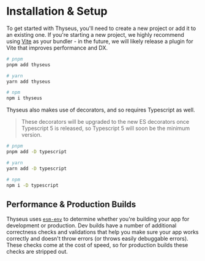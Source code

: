 # Installation & Setup

To get started with Thyseus, you'll need to create a new project or add it to an
existing one. If you're starting a new project, we highly recommend using
[Vite](https://vitejs.dev/) as your bundler - in the future, we will likely
release a plugin for Vite that improves performance and DX.

```sh
# pnpm
pnpm add thyseus

# yarn
yarn add thyseus

# npm
npm i thyseus
```

Thyseus also makes use of decorators, and so requires Typescript as well.

> These decorators will be upgraded to the new ES decorators once Typescript 5
> is released, so Typescript 5 will soon be the minimum version.

```sh
# pnpm
pnpm add -D typescript

# yarn
yarn add -D typescript

# npm
npm i -D typescript
```

## Performance & Production Builds

Thyseus uses [`esm-env`](https://github.com/benmccann/esm-env) to determine
whether you're building your app for development or production. Dev builds have
a number of additional correctness checks and validations that help you make
sure your app works correctly and doesn't throw errors (or throws easily
debuggable errors). These checks come at the cost of speed, so for production
builds these checks are stripped out.

